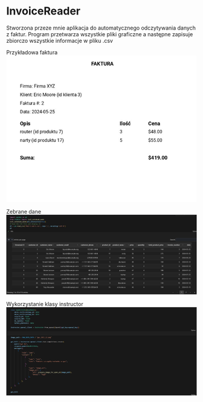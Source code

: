 # InvoiceReader

Stworzona przeze mnie aplikacja do automatycznego odczytywania danych z faktur. Program przetwarza wszystkie pliki graficzne a następne zapisuje zbiorczo wszystkie informacje w pliku .csv

Przykładowa faktura
![InvoiceReader1](Faktura.jpg)

Zebrane dane
![InvoiceReader2](Data.jpg)

Wykorzystanie klasy instructor
![InvoiceReader3](Kod.jpg)


<script>
function resizeIframeToFitContent(iframe) {
    iframe.style.height = (iframe.contentWindow.document.documentElement.scrollHeight + 50) + "px";
    iframe.contentDocument.body.style["overflow"] = 'hidden';
}
window.addEventListener('load', function() {
    var iframe = document.getElementById('content');
    resizeIframeToFitContent(iframe);
});
window.addEventListener('resize', function() {
    var iframe = document.getElementById('content');
    resizeIframeToFitContent(iframe);
});
</script>
